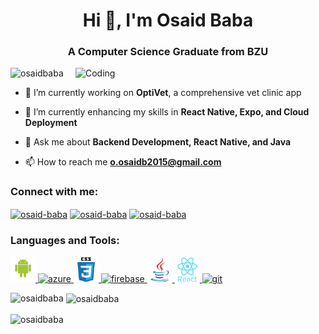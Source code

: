 <h1 align="center">Hi 👋, I'm Osaid Baba</h1>
<h3 align="center">A Computer Science Graduate from BZU</h3>
<img align="right" alt="Coding" width="400" src="https://cdn.dribbble.com/users/1162077/screenshots/3848914/programmer.gif">

<p align="left"> <img src="https://komarev.com/ghpvc/?username=osaidbaba&label=Profile%20views&color=0e75b6&style=flat" alt="osaidbaba" /> </p>

- 🔭 I’m currently working on **OptiVet**, a comprehensive vet clinic app

- 🌱 I’m currently enhancing my skills in **React Native, Expo, and Cloud Deployment**

- 💬 Ask me about **Backend Development, React Native, and Java**

- 📫 How to reach me **o.osaidb2015@gmail.com**

<h3 align="left">Connect with me:</h3>
<p align="left">
<a href="https://www.linkedin.com/in/osaid-baba-" target="_blank"><img align="center" src="https://raw.githubusercontent.com/rahuldkjain/github-profile-readme-generator/master/src/images/icons/Social/linked-in-alt.svg" alt="osaid-baba" height="30" width="40" /></a>
<a href="https://www.facebook.com/profile.php?id=100005433905801" target="blank"><img align="center" src="https://raw.githubusercontent.com/rahuldkjain/github-profile-readme-generator/master/src/images/icons/Social/facebook.svg" alt="osaid-baba" height="30" width="40" /></a>
<a href="https://www.instagram.com/osa_b2022/" target="blank"><img align="center" src="https://raw.githubusercontent.com/rahuldkjain/github-profile-readme-generator/master/src/images/icons/Social/instagram.svg" alt="osaid-baba" height="30" width="40" /></a>
</p>

<h3 align="left">Languages and Tools:</h3>
<p align="left"> 
  <a href="https://developer.android.com" target="_blank" rel="noreferrer"> 
    <img src="https://raw.githubusercontent.com/devicons/devicon/master/icons/android/android-original-wordmark.svg" alt="android" width="40" height="40"/> 
  </a> 
  <a href="https://azure.microsoft.com/en-in/" target="_blank" rel="noreferrer"> 
    <img src="https://www.vectorlogo.zone/logos/microsoft_azure/microsoft_azure-icon.svg" alt="azure" width="40" height="40"/> 
  </a>
  <a href="https://www.w3schools.com/css/" target="_blank" rel="noreferrer"> 
    <img src="https://raw.githubusercontent.com/devicons/devicon/master/icons/css3/css3-original-wordmark.svg" alt="css3" width="40" height="40"/> 
  </a>
  <a href="https://firebase.google.com/" target="_blank" rel="noreferrer"> 
    <img src="https://www.vectorlogo.zone/logos/firebase/firebase-icon.svg" alt="firebase" width="40" height="40"/> 
  </a> 
  <a href="https://www.java.com" target="_blank" rel="noreferrer"> 
    <img src="https://raw.githubusercontent.com/devicons/devicon/master/icons/java/java-original.svg" alt="java" width="40" height="40"/> 
  </a> 
  <a href="https://reactnative.dev/" target="_blank" rel="noreferrer"> 
    <img src="https://raw.githubusercontent.com/devicons/devicon/master/icons/react/react-original-wordmark.svg" alt="react native" width="40" height="40"/> 
  </a> 
  <a href="https://git-scm.com/" target="_blank" rel="noreferrer"> 
    <img src="https://www.vectorlogo.zone/logos/git-scm/git-scm-icon.svg" alt="git" width="40" height="40"/> 
  </a> 
</p>

<p><img align="left" src="https://github-readme-stats.vercel.app/api/top-langs?username=osaidbaba&show_icons=true&locale=en&layout=compact" alt="osaidbaba" /></p>

<p>&nbsp;<img align="center" src="https://github-readme-stats.vercel.app/api?username=osaidbaba&show_icons=true&locale=en" alt="osaidbaba" /></p>

<p><img align="center" src="https://github-readme-streak-stats.herokuapp.com/?user=osaidbaba&" alt="osaidbaba" /></p>
